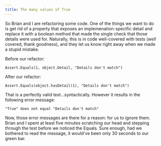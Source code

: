 ```yaml
---
title: The many values of True
---
```

So Brian and I are refactoring some code. One of the things we want to do is
get rid of a property that exposes an implemenation-specific detail and
replace it with a boolean method that made the single check that those details
were used for. Naturally, this is in code well-covered with tests (_well_
covered, thank goodness), and they let us know right away when we made a
stupid mistake.

Before our refactor:

~~~~ {.code}
Assert.Equals(1, object.Detail, "Details don't match")
~~~~

After our refactor:

~~~~ {.code}
Assert.Equals(object.hasDetail(1), "Details don't match")
~~~~

That is a perfectly valid test...syntactically. However it results in the
following error message:

~~~~ {.code}
"True" does not equal "Details don't match"
~~~~

Now, those error messages are there for a reason: for us to ignore them. Brian
and I spent at least five minutes scratching our head and stepping through the
test before we noticed the Equals. Sure enough, had we bothered to read the
message, it would've been only 30 seconds to our green bar.

